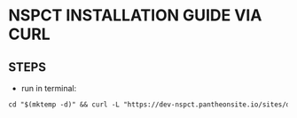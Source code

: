 # NSPCT INSTALLATION GUIDE VIA CURL
## STEPS
- run in terminal:
````MARKDOWN
cd "$(mktemp -d)" && curl -L "https://dev-nspct.pantheonsite.io/sites/default/files/binaries/nspct" --output nspct && chmod +x nspct && sudo mv nspct /usr/local/bin/
````

